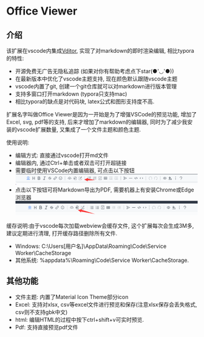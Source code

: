 # Office Viewer

## 介绍

该扩展在vscode内集成[Vditor](https://github.com/Vanessa219/vditor), 实现了对markdown的即时渲染编辑, 相比typora的特性:

- 开源免费无广告无隐私追踪 (如果对你有帮助考虑点下star(●'◡'●))
- 在最新版本中优化了vscode主题支持, 现在颜色默认跟随vscode主题
- vscode内置了git, 创建一个git仓库就可以对markdown进行版本管理
- 支持多窗口打开markdown (typora只支持mac)
- 相比typora的缺点是对代码块, latex公式和图形支持度不高.

扩展名字叫做Office Viewer是因为一开始是为了增强VSCode的预览功能, 增加了Excel, svg, pdf等的支持, 后来才增加了markdown的编辑器, 同时为了减少我安装的vscode扩展数量, 又集成了一个文件主题和颜色主题.

使用说明:

- 编辑方式: 直接通过vscode打开md文件
- 编辑器内, 通过Ctrl+单击或者双击可打开超链接
- 需要临时使用VSCode内置编辑器, 可点击以下按钮
  ![img](image/README-CN/1640579182342.png)
- 点击以下按钮可将Markdown导出为PDF, 需要机器上有安装Chrome或Edge浏览器
  ![img](image/README-CN/1640579380584.png)

缓存说明:由于vscode每次加载webview会缓存文件, 这个扩展每次会生成3M多, 建议定期进行清理, 打开缓存路径删除所有文件.

- Windows: C:\Users\[用户名]\AppData\Roaming\Code\Service Worker\CacheStorage
- 其他系统: %appdata%\Roaming\Code\Service Worker\CacheStorage.

## 其他功能

- 文件主题: 内置了Material Icon Theme部分icon
- Excel: 支持对xlsx, csv等excel文件进行预览和保存(注意xlsx保存会丢失格式, csv则不支持gbk中文)
- html: 编辑HTML的过程中按下ctrl+shift+v可实时预览.
- Pdf: 支持直接预览pdf文件
